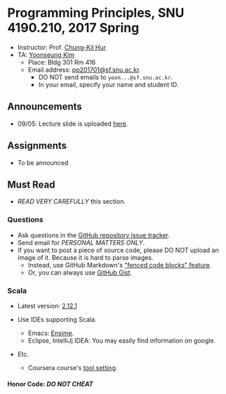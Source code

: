 # Programming Principles, SNU 4190.210, 2017 Spring

- Instructor: Prof. [Chung-Kil Hur](http://sf.snu.ac.kr/gil.hur)
- TA: [Yoonseung Kim](http://sf.snu.ac.kr/yoonseung.kim/)
    + Place: Bldg 301 Rm 416
    + Email address: [pp201701@sf.snu.ac.kr](mailto:pp201701@sf.snu.ac.kr).
        * DO NOT send emails to `yoon...@sf.snu.ac.kr`.
        * In your email, specify your name and student ID.

## Announcements

- 09/05: Lecture slide is uploaded [here](lecture.pdf).

## Assignments

- To be announced

## Must Read

- *READ VERY CAREFULLY* this section.

### Questions

- Ask questions in the [GitHub repository issue tracker](https://github.com/snu-sf-class/pp201602/issues).
- Send email for *PERSONAL MATTERS ONLY*.
- If you want to post a piece of source code, please DO NOT upload an image of it. Because it is hard to parse images.
    + Instead, use GitHub Markdown's ["fenced code blocks" feature](https://help.github.com/articles/github-flavored-markdown/#fenced-code-blocks).
    + Or, you can always use [GitHub Gist](https://gist.github.com/).

### Scala
- Latest version: [2.12.1](https://www.scala-lang.org/)
- Use IDEs supporting Scala.
    + Emacs: [Ensime](https://github.com/ensime).
    + Eclipse, IntelliJj IDEA: You may easily find information on google.

- Etc.
    + Coursera course's [tool setting](https://www.coursera.org/learn/progfun1/home/week/1).

#### Honor Code: *DO NOT CHEAT*
